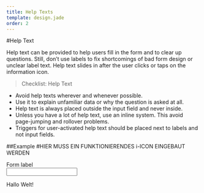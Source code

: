 ```yaml
---
title: Help Texts
template: design.jade
order: 2
---
```


#Help Text

Help text can be provided to help users fill in the form and to clear up questions. Still, don’t use labels to fix shortcomings of bad form design or unclear label text.
Help text slides in after the user clicks or taps on the information icon.

>Checklist: Help Text
- Avoid help texts wherever and whenever possible.
- Use it to explain unfamiliar data or why the question is asked at all.
- Help text is always placed outside the input field and never inside.
- Unless you have a lot of help text, use an inline system. This avoid page-jumping and rollover problems.
- Triggers for user-activated help text should be placed next to labels and not input fields.

##Example
#HIER MUSS EIN FUNKTIONIERENDES i-ICON EINGEBAUT WERDEN
<div class="l-container">
  <div class="form">
    <div class="form__group">
      <div class="form__group__label">
        <div class="form__group__label__info-icon">
          <div class="info-icon"></div>
        </div>
        <label class="form__group__label__info-icon-text-wrapper">
          <div class="form__group__label__text">Form label</div>
        </label>
      </div>
      <div class="form__group__control">
        <input type="text" class="control control--input"/>
        <div class="form__info-text">
          <div class="info-text">
            <p>Hallo Welt!</p>
          </div>
        </div>
      </div>
    </div>
  </div>
</div>

<!-- Copyright AXA Versicherungen AG 2015 -->
